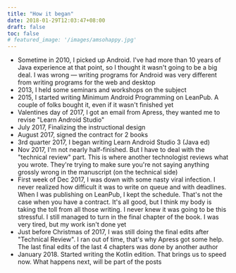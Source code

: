 ```yaml
---
title: "How it began"
date: 2018-01-29T12:03:47+08:00
draft: false
toc: false
# featured_image: '/images/amsohappy.jpg'
---
```


- Sometime in 2010, I picked up Android. I've had more than 10 years of Java experience at that point, so I thought it wasn't going to be a big deal. I was wrong — writing programs for Android was very different from writing programs for the web and desktop
- 2013, I held some seminars and workshops on the subject
- 2015, I started writing Minimum Android Programming on LeanPub. A couple of folks bought it, even if it wasn't finished yet
- Valentines day of 2017, I got an email from Apress, they wanted me to revise "Learn Android Studio"
- July 2017, Finalizing the instructional design
- August 2017, signed the contract for 2 books
- 3rd quarter 2017, I began writing Learn Android Studio 3 (Java ed)
- Nov 2017, I'm not nearly half-finished. But I have to deal with the "technical review" part. This is where another technologist reviews what you wrote. They're trying to make sure you're not saying anything grossly wrong in the manuscript (on the technical side)
- First week of Dec 2017, I was down with some nasty viral infection. I never realized how difficult it was to write on queue and with deadlines. When I was publishing on LeanPub, I kept the schedule. That's not the case when you have a contract. It's all good, but I think my body is taking the toll from all those writing. I never knew it was going to be this stressful. I still managed to turn in the final chapter of the book. I was very tired, but my work isn't done yet
- Just before Christmas of 2017, I was still doing the final edits after "Technical Review". I ran out of time, that's why Apress got some help. The last final edits of the last 4 chapters was done by another author  
- January 2018. Started writing the Kotlin edition. That brings us to speed now. What happens next, will be part of the posts





<!-- <img src="../../images/amsohappy.jpg" width="60%" class="nested-img"/> -->





